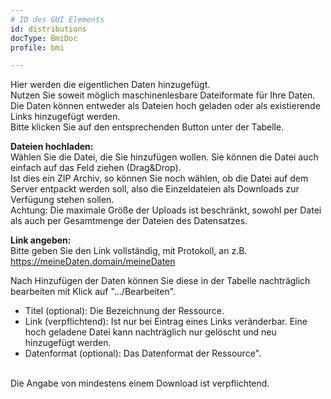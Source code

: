 ```yaml
---
# ID des GUI Elements
id: distributions
docType: BmiDoc
profile: bmi

---
```


Hier werden die eigentlichen Daten hinzugefügt.<br />Nutzen Sie soweit möglich maschinenlesbare Dateiformate für Ihre Daten.<br />Die Daten können entweder als Dateien hoch geladen oder als existierende Links hinzugefügt werden.<br />Bitte klicken Sie auf den entsprechenden Button unter der Tabelle.

<b>Dateien hochladen:</b><br />Wählen Sie die Datei, die Sie hinzufügen wollen. Sie können die Datei auch einfach auf das Feld ziehen (Drag&Drop).<br />Ist dies ein ZIP Archiv, so können Sie noch wählen, ob die Datei auf dem Server entpackt werden soll, also die Einzeldateien als Downloads zur Verfügung stehen sollen.<br />Achtung: Die maximale Größe der Uploads ist beschränkt, sowohl per Datei als auch per Gesamtmenge der Dateien des Datensatzes.

<b>Link angeben:</b><br />Bitte geben Sie den Link vollständig, mit Protokoll, an z.B. https://meineDaten.domain/meineDaten

Nach Hinzufügen der Daten können Sie diese in der Tabelle nachträglich bearbeiten mit Klick auf ".../Bearbeiten".<ul><li>Titel (optional): Die Bezeichnung der Ressource.</li><li>Link (verpflichtend): Ist nur bei Eintrag eines Links veränderbar. Eine hoch geladene Datei kann nachträglich nur gelöscht und neu hinzugefügt werden.</li><li>Datenformat (optional): Das Datenformat der Ressource".</li></ul><br />Die Angabe von mindestens einem Download ist verpflichtend.
